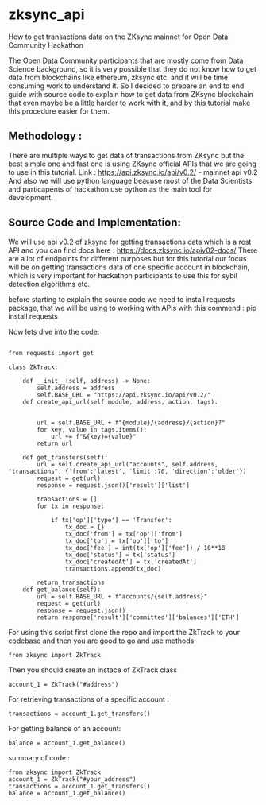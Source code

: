 # zksync_api
How to get transactions data on the ZKsync mainnet for Open Data Community Hackathon

The Open Data Community participants that are mostly come from Data Science background, so it is very possible that they do not know how to get data from blockchains like ethereum, zksync etc. and it will be time consuming work to understand it. So I decided to prepare an end to end guide with source code to explain how to get data from ZKsync blockchain that even maybe be a little harder to work with it, and by this tutorial make this procedure easier for them.

## Methodology : 
There are multiple ways to get data of transactions from ZKsync but the best simple one and fast one is using ZKsync official APIs that we are going to use in this tutorial.
Link : https://api.zksync.io/api/v0.2/ - mainnet api v0.2
And also we will use python language beacuse most of the Data Scientists and particapents of hackathon use python as the main tool for development.


## Source Code and Implementation: 
We will use api v0.2 of zksync for getting transactions data which is a rest API and you can find docs here : https://docs.zksync.io/apiv02-docs/
There are a lot of endpoints for different purposes but for this tutorial our focus will be on getting transactions data of one specific account in blockchain, which is very important for hackathon participants to use this for sybil detection algorithms etc.

before starting to explain the source code we need to install requests package, that we will be using to working with APIs with this commend : pip install requests 

Now lets dive into the code: 

``` 

from requests import get

class ZkTrack:

    def __init__(self, address) -> None:
        self.address = address
        self.BASE_URL = "https://api.zksync.io/api/v0.2/"
    def create_api_url(self,module, address, action, tags):
        
        
        url = self.BASE_URL + f"{module}/{address}/{action}?"
        for key, value in tags.items():
            url += f"&{key}={value}"
        return url

    def get_transfers(self):
        url = self.create_api_url("accounts", self.address, "transactions", {'from':'latest', 'limit':70, 'direction':'older'})
        request = get(url)
        response = request.json()['result']['list']

        transactions = []
        for tx in response:
            
            if tx['op']['type'] == 'Transfer': 
                tx_doc = {}
                tx_doc['from'] = tx['op']['from']
                tx_doc['to'] = tx['op']['to']
                tx_doc['fee'] = int(tx['op']['fee']) / 10**18
                tx_doc['status'] = tx['status']
                tx_doc['createdAt'] = tx['createdAt']
                transactions.append(tx_doc)            

        return transactions
    def get_balance(self):
        url = self.BASE_URL + f"accounts/{self.address}"
        request = get(url)
        response = request.json()
        return response['result']['committed']['balances']['ETH']

 ```
 
 For using this script first clone the repo and import the ZkTrack to your codebase and then you are good to go and use methods: 
 ```
 from zksync import ZkTrack 
 ```
 Then you should create an instace of ZkTrack class
 ```
 account_1 = ZkTrack("#address")
 ```
 For retrieving transactions of a specific account : 
 ```
 transactions = account_1.get_transfers()
 ```
 For getting balance of an account: 
 ```
 balance = account_1.get_balance()
 ```
 summary of code : 
 ```
 from zksync import ZkTrack
 account_1 = ZkTrack("#your_address")
 transactions = account_1.get_transfers()
 balance = account_1.get_balance()
 ```
